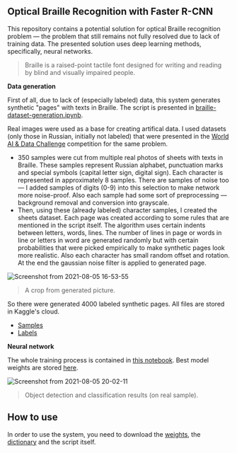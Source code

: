 ## Optical Braille Recognition with Faster R-CNN

This repository contains a potential solution for optical Braille recognition problem — the problem that still remains not fully resolved due to lack of training data. The presented solution uses deep learning methods, specifically, neural networks.

> Braille is a raised-point tactile font designed for writing and reading by blind and visually impaired people.

**Data generation**

First of all, due to lack of (especially labeled) data, this system generates synthetic "pages" with texts in Braille. The script is presented in [braille-dataset-generation.ipynb](https://github.com/alenakokorina24/Braille-translation/blob/main/braille-dataset-generation.ipynb).

Real images were used as a base for creating artifical data. I used datasets (only those in Russian, initially not labeled) that were presented in the [World AI & Data Challenge](https://git.asi.ru/tasks/world-ai-and-data-challenge/braille-text-optical-recognition) competition for the same problem. 

- 350 samples were cut from multiple real photos of sheets with texts in Braille. These samples represent Russian alphabet, punctuation marks and special symbols (capital letter sign, digital sign). Each character is represented in approximately 8 samples. There are samples of noise too — I added samples of digits (0-9) into this selection to make network more noise-proof. Also eaсh sample had some sort of preprocessing — background removal and conversion into grayscale.
- Then, using these (already labeled) character samples, I created the sheets dataset. Each page was created according to some rules that are mentioned in the script itself. The algorithm uses certain indents between letters, words, lines. The number of lines in page or words in line or letters in word are generated randomly but with certain probabilities that were picked empirically to make synthetic pages look more realistic. Also each character has small random offset and rotation. At the end the gaussian noise filter is applied to generated page.  
 
![Screenshot from 2021-08-05 16-53-55](https://user-images.githubusercontent.com/65346868/128330921-6ddbb226-d9cd-4e3b-b66a-e0e316beff6d.png)
 > A crop from generated picture.

So there were generated 4000 labeled synthetic pages. All files are stored in Kaggle's cloud.
- [Samples](https://www.kaggle.com/alenakokorina/sheets-w-noise)
- [Labels](https://www.kaggle.com/alenakokorina/sheets-labels-w-noise)

**Neural network**

The whole training process is contained in [this notebook](https://github.com/alenakokorina24/Braille-translation/blob/main/faster-rcnn-train.ipynb).
Best model weights are stored [here](https://www.kaggle.com/alenakokorina/braille-weights?select=state_dict_model.pt).

![Screenshot from 2021-08-05 20-02-11](https://user-images.githubusercontent.com/65346868/128354298-665687f0-619d-4120-bb9a-b80c1a711f58.png)
> Object detection and classification results (on real sample).

## How to use

In order to use the system, you need to download the [weights](https://www.kaggle.com/alenakokorina/braille-weights?select=state_dict_model.pt), the [dictionary](https://www.kaggle.com/alenakokorina/braille-dict) and the script itself.




